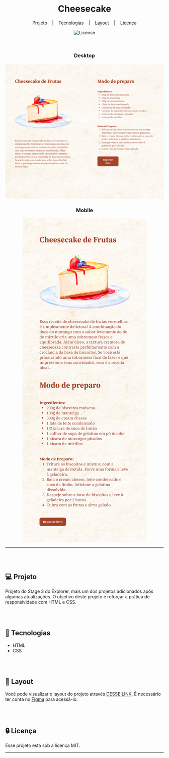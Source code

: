 <h1 align="center">Cheesecake</h1>

<div align="center">

[Projeto](#projeto)
&nbsp;&nbsp;&nbsp;|&nbsp;&nbsp;&nbsp;
[Tecnologias](#tecnologias)
&nbsp;&nbsp;&nbsp;|&nbsp;&nbsp;&nbsp;
[Layout](#layout)
&nbsp;&nbsp;&nbsp;|&nbsp;&nbsp;&nbsp;
[Licença](#license)

</div>

<p align="center">
  <img alt="License" src="https://img.shields.io/static/v1?label=license&message=MIT&color=49AA26&labelColor=000000">
</p>

<br>

<div align="center">

### Desktop

![Preview](assets/PC.png)

</div>

<div align="center">

### Mobile

![Preview](assets/Mobile.png)

</div>

<hr>
<br>
<br>

## 💻 Projeto <a name = "projeto"></a>

Projeto do Stage 3 do Explorer, mais um dos projetos adicionados após algumas atualizações. O objetivo deste projeto é reforçar a prática de responsividade com HTML e CSS.

<br>
<br>

## 🚀 Tecnologias <a name = "tecnologias"></a>

- HTML
- CSS

<br>
<br>

## 🔖 Layout <a name = "layout"></a>

Você pode visualizar o layout do projeto através [DESSE LINK](https://www.figma.com/community/file/1256354643188696521). É necessário ter conta no [Figma](https://figma.com) para acessá-lo.

<br>
<br>

## 🔒 Licença

Esse projeto está sob a licença MIT.

<hr>
